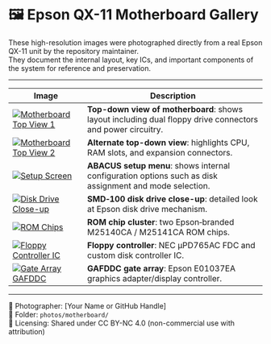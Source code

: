 # 🖼️ Epson QX-11 Motherboard Gallery

These high-resolution images were photographed directly from a real Epson QX-11 unit by the repository maintainer.  
They document the internal layout, key ICs, and important components of the system for reference and preservation.

---

| Image | Description |
|-------|-------------|
| [<img src="thumb_qx11_motherboard_top_1.jpeg" alt="Motherboard Top View 1">](qx11_motherboard_top_1.jpeg) | **Top-down view of motherboard**: shows layout including dual floppy drive connectors and power circuitry. |
| [<img src="thumb_qx11_motherboard_top_2.jpeg" alt="Motherboard Top View 2">](qx11_motherboard_top_2.jpeg) | **Alternate top-down view**: highlights CPU, RAM slots, and expansion connectors. |
| [<img src="thumb_qx11_setup_screen.jpeg" alt="Setup Screen">](qx11_setup_screen.jpeg) | **ABACUS setup menu**: shows internal configuration options such as disk assignment and mode selection. |
| [<img src="thumb_qx11_motherboard_diskDrive_EPSON_SMD-100.jpeg" alt="Disk Drive Close-up">](qx11_motherboard_diskDrive_EPSON_SMD-100.jpeg) | **SMD‑100 disk drive close-up**: detailed look at Epson disk drive mechanism. |
| [<img src="thumb_qx11_motherboard_ROM.jpeg" alt="ROM Chips">](qx11_motherboard_ROM.jpeg) | **ROM chip cluster**: two Epson‑branded M25140CA / M25141CA ROM chips. |
| [<img src="thumb_qx11_motherboard_ucD765AC_Disco_controller.jpeg" alt="Floppy Controller IC">](qx11_motherboard_ucD765AC_Disco_controller.jpeg) | **Floppy controller**: NEC μPD765AC FDC and custom disk controller IC. |
| [<img src="thumb_qx11_GAFDDC.jpeg" alt="Gate Array GAFDDC">](qx11_GAFDDC.jpeg) | **GAFDDC gate array**: Epson E01037EA graphics adapter/display controller. |

---

📸 Photographer: [Your Name or GitHub Handle]  
📂 Folder: `photos/motherboard/`  
📝 Licensing: Shared under CC BY-NC 4.0 (non-commercial use with attribution)
